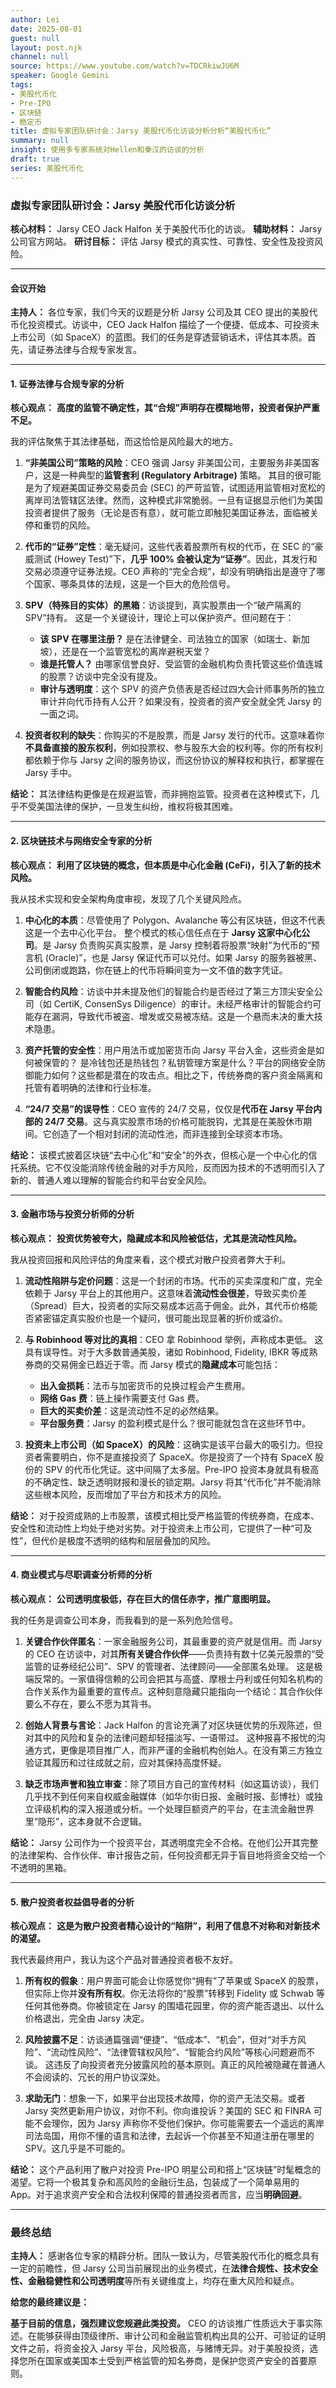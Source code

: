```yaml
---
author: Lei
date: 2025-08-01
guest: null
layout: post.njk
channel: null
source: https://www.youtube.com/watch?v=TDCRkiwJU6M
speaker: Google Gemini
tags:
- 美股代币化
- Pre-IPO
- 区块链
- 稳定币
title: 虚拟专家团队研讨会：Jarsy 美股代币化访谈分析分析“美股代币化”
summary: null
insight: 使用多专家系统对Hellen和秦汉的访谈的分析
draft: true
series: 美股代币化
---
```


### **虚拟专家团队研讨会：Jarsy 美股代币化访谈分析**

**核心材料：** Jarsy CEO Jack Halfon 关于美股代币化的访谈。
**辅助材料：** Jarsy 公司官方网站。
**研讨目标：** 评估 Jarsy 模式的真实性、可靠性、安全性及投资风险。

---

#### **会议开始**

**主持人：** 各位专家，我们今天的议题是分析 Jarsy 公司及其 CEO 提出的美股代币化投资模式。访谈中，CEO Jack Halfon 描绘了一个便捷、低成本、可投资未上市公司（如 SpaceX）的蓝图。我们的任务是穿透营销话术，评估其本质。首先，请证券法律与合规专家发言。

---

#### **1. 证券法律与合规专家的分析**

**核心观点：** **高度的监管不确定性，其“合规”声明存在模糊地带，投资者保护严重不足。**

我的评估聚焦于其法律基础，而这恰恰是风险最大的地方。

1. **“非美国公司”策略的风险**：CEO 强调 Jarsy 非美国公司，主要服务非美国客户，这是一种典型的**监管套利 (Regulatory Arbitrage)** 策略。 其目的很可能是为了规避美国证券交易委员会 (SEC) 的严苛监管，试图适用监管相对宽松的离岸司法管辖区法律。然而，这种模式非常脆弱。一旦有证据显示他们为美国投资者提供了服务（无论是否有意），就可能立即触犯美国证券法，面临被关停和重罚的风险。

2. **代币的“证券”定性**：毫无疑问，这些代表着股票所有权的代币，在 SEC 的“豪威测试 (Howey Test)”下，**几乎 100% 会被认定为“证券”**。因此，其发行和交易必须遵守证券法规。CEO 声称的“完全合规”，却没有明确指出是遵守了哪个国家、哪条具体的法规，这是一个巨大的危险信号。

3. **SPV（特殊目的实体）的黑箱**：访谈提到，真实股票由一个“破产隔离的 SPV”持有。 这是一个关键设计，理论上可以保护资产。但问题在于：
    * **该 SPV 在哪里注册？** 是在法律健全、司法独立的国家（如瑞士、新加坡），还是在一个监管宽松的离岸避税天堂？
    * **谁是托管人？** 由哪家信誉良好、受监管的金融机构负责托管这些价值连城的股票？访谈中完全没有提及。
    * **审计与透明度**：这个 SPV 的资产负债表是否经过四大会计师事务所的独立审计并向代币持有人公开？如果没有，投资者的资产安全就全凭 Jarsy 的一面之词。

4. **投资者权利的缺失**：你购买的不是股票，而是 Jarsy 发行的代币。这意味着你**不具备直接的股东权利**，例如投票权、参与股东大会的权利等。你的所有权利都依赖于你与 Jarsy 之间的服务协议，而这份协议的解释权和执行，都掌握在 Jarsy 手中。

**结论：** 其法律结构更像是在规避监管，而非拥抱监管。投资者在这种模式下，几乎不受美国法律的保护，一旦发生纠纷，维权将极其困难。

---

#### **2. 区块链技术与网络安全专家的分析**

**核心观点：** **利用了区块链的概念，但本质是中心化金融 (CeFi)，引入了新的技术风险。**

我从技术实现和安全架构角度审视，发现了几个关键风险点。

1. **中心化的本质**：尽管使用了 Polygon、Avalanche 等公有区块链，但这不代表这是一个去中心化平台。 整个模式的核心信任点在于 **Jarsy 这家中心化公司**。是 Jarsy 负责购买真实股票，是 Jarsy 控制着将股票“映射”为代币的“预言机 (Oracle)”，也是 Jarsy 保证代币可以兑付。如果 Jarsy 的服务器被黑、公司倒闭或跑路，你在链上的代币将瞬间变为一文不值的数字凭证。

2. **智能合约风险**：访谈中并未提及他们的智能合约是否经过了第三方顶尖安全公司（如 CertiK, ConsenSys Diligence）的审计。未经严格审计的智能合约可能存在漏洞，导致代币被盗、增发或交易被冻结。这是一个悬而未决的重大技术隐患。

3. **资产托管的安全性**：用户用法币或加密货币向 Jarsy 平台入金，这些资金是如何被保管的？ 是冷钱包还是热钱包？私钥管理方案是什么？平台的网络安全防御能力如何？这些都是潜在的攻击点。相比之下，传统券商的客户资金隔离和托管有着明确的法律和行业标准。

4. **“24/7 交易”的误导性**：CEO 宣传的 24/7 交易，仅仅是**代币在 Jarsy 平台内部的 24/7 交易**。这与真实股票市场的价格可能脱钩，尤其是在美股休市期间。它创造了一个相对封闭的流动性池，而非连接到全球资本市场。

**结论：** 该模式披着区块链“去中心化”和“安全”的外衣，但核心是一个中心化的信托系统。它不仅没能消除传统金融的对手方风险，反而因为技术的不透明而引入了新的、普通人难以理解的智能合约和平台安全风险。

---

#### **3. 金融市场与投资分析师的分析**

**核心观点：** **投资优势被夸大，隐藏成本和风险被低估，尤其是流动性风险。**

我从投资回报和风险评估的角度来看，这个模式对散户投资者弊大于利。

1. **流动性陷阱与定价问题**：这是一个封闭的市场。代币的买卖深度和广度，完全依赖于 Jarsy 平台上的其他用户。这意味着**流动性会很差**，导致买卖价差（Spread）巨大，投资者的实际交易成本远高于佣金。此外，其代币价格能否紧密锚定真实股价也是一个疑问，很可能出现显著的折价或溢价。

2. **与 Robinhood 等对比的真相**：CEO 拿 Robinhood 举例，声称成本更低。 这具有误导性。对于大多数普通美股，诸如 Robinhood, Fidelity, IBKR 等成熟券商的交易佣金已趋近于零。而 Jarsy 模式的**隐藏成本**可能包括：
    * **出入金损耗**：法币与加密货币的兑换过程会产生费用。
    * **网络 Gas 费**：链上操作需要支付 Gas 费。
    * **巨大的买卖价差**：这是流动性不足的必然结果。
    * **平台服务费**：Jarsy 的盈利模式是什么？很可能就包含在这些环节中。

3. **投资未上市公司（如 SpaceX）的风险**：这确实是该平台最大的吸引力。但投资者需要明白，你不是直接投资了 SpaceX。你是投资了一个持有 SpaceX 股份的 SPV 的代币化凭证。这中间隔了太多层。Pre-IPO 投资本身就具有极高的不确定性、缺乏透明财报和漫长的锁定期。Jarsy 将其“代币化”并不能消除这些根本风险，反而增加了平台方和技术方的风险。

**结论：** 对于投资成熟的上市股票，该模式相比受严格监管的传统券商，在成本、安全性和流动性上均处于绝对劣势。对于投资未上市公司，它提供了一种“可及性”，但代价是极度不透明的结构和层层叠加的风险。

---

#### **4. 商业模式与尽职调查分析师的分析**

**核心观点：** **公司透明度极低，存在巨大的信任赤字，推广意图明显。**

我的任务是调查公司本身，而我看到的是一系列危险信号。

1. **关键合作伙伴匿名**：一家金融服务公司，其最重要的资产就是信用。而 Jarsy 的 CEO 在访谈中，对其**所有关键合作伙伴**——负责持有数十亿美元股票的“受监管的证券经纪公司”、SPV 的管理者、法律顾问——全部匿名处理。 这是极端反常的。一家值得信赖的公司会把其与高盛、摩根士丹利或任何知名机构的合作关系作为最重要的宣传点。这种刻意隐藏只能指向一个结论：其合作伙伴要么不存在，要么不愿为其背书。

2. **创始人背景与言论**：Jack Halfon 的言论充满了对区块链优势的乐观陈述，但对其中的风险和复杂的法律问题却轻描淡写、一语带过。 这种报喜不报忧的沟通方式，更像是项目推广人，而非严谨的金融机构创始人。在没有第三方独立验证其履历和过往成就之前，应对其保持高度怀疑。

3. **缺乏市场声誉和独立审查**：除了项目方自己的宣传材料（如这篇访谈），我们几乎找不到任何来自权威金融媒体（如华尔街日报、金融时报、彭博社）或独立评级机构的深入报道或分析。一个处理巨额资产的平台，在主流金融世界里“隐形”，这本身就不合逻辑。

**结论：** Jarsy 公司作为一个投资平台，其透明度完全不合格。在他们公开其完整的法律架构、合作伙伴、审计报告之前，任何投资都无异于盲目地将资金交给一个不透明的黑箱。

---

#### **5. 散户投资者权益倡导者的分析**

**核心观点：** **这是为散户投资者精心设计的“陷阱”，利用了信息不对称和对新技术的渴望。**

我代表最终用户，我认为这个产品对普通投资者极不友好。

1. **所有权的假象**：用户界面可能会让你感觉你“拥有”了苹果或 SpaceX 的股票，但实际上你并**没有所有权**。你无法将你的“股票”转移到 Fidelity 或 Schwab 等任何其他券商。你被锁定在 Jarsy 的围墙花园里，你的资产能否退出、以什么价格退出，完全由 Jarsy 决定。

2. **风险披露不足**：访谈通篇强调“便捷”、“低成本”、“机会”，但对“对手方风险”、“流动性风险”、“法律管辖权风险”、“智能合约风险”等核心问题避而不谈。 这违反了向投资者充分披露风险的基本原则。真正的风险被隐藏在普通人不会阅读的、冗长的用户协议深处。

3. **求助无门**：想象一下，如果平台出现技术故障，你的资产无法交易。或者 Jarsy 突然更新用户协议，对你不利。你向谁投诉？美国的 SEC 和 FINRA 可能不会理你，因为 Jarsy 声称你不受他们保护。你可能需要去一个遥远的离岸司法岛国，用你不懂的语言和法律，去起诉一个你甚至不知道注册在哪里的 SPV。这几乎是不可能的。

**结论：** 这个产品利用了散户对投资 Pre-IPO 明星公司和搭上“区块链”时髦概念的渴望。它将一个极其复杂和高风险的金融衍生品，包装成了一个简单易用的 App。对于追求资产安全和合法权利保障的普通投资者而言，应当**明确回避**。

---

### **最终总结**

**主持人：** 感谢各位专家的精辟分析。团队一致认为，尽管美股代币化的概念具有一定的前瞻性，但 Jarsy 公司当前展现出的业务模式，在**法律合规性、技术安全性、金融稳健性和公司透明度**等所有关键维度上，均存在重大风险和疑点。

**给您的最终建议是：**

**基于目前的信息，强烈建议您规避此类投资。** CEO 的访谈推广性质远大于事实陈述。在能够获得由顶级律所、审计公司和金融监管机构出具的公开、可验证的证明文件之前，将资金投入 Jarsy 平台，风险极高，与赌博无异。对于美股投资，选择您所在国家或美国本土受到严格监管的知名券商，是保护您资产安全的首要原则。
